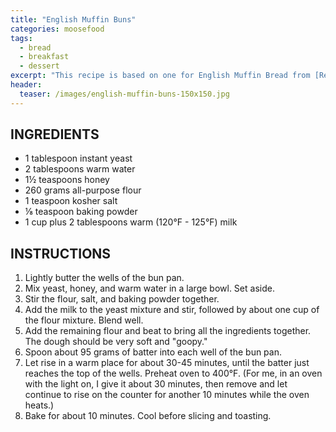 ```yaml
---
title: "English Muffin Buns"
categories: moosefood
tags: 
  - bread
  - breakfast
  - dessert
excerpt: "This recipe is based on one for English Muffin Bread from [Restless Chipotle](https://www.restlesschipotle.com/english-muffin-bread/). I use the King Arthur bun pan to make these English muffin or crumpet-like buns. They are very moist with an open crumb. This batter can also be made into a loaf by scraping the batter into a buttered loaf pan, letting rise 30-45 minutes, and baking 15-20 minutes at 425°F."
header:
  teaser: /images/english-muffin-buns-150x150.jpg
---
```


## INGREDIENTS
* 1 tablespoon instant yeast
* 2 tablespoons warm water
* 1½ teaspoons honey
* 260 grams all-purpose flour
* 1 teaspoon kosher salt
* ⅛ teaspoon baking powder
* 1 cup plus 2 tablespoons warm (120°F - 125°F) milk

## INSTRUCTIONS
1. Lightly butter the wells of the bun pan.
2. Mix yeast, honey, and warm water in a large bowl. Set aside.
3. Stir the flour, salt, and baking powder together.
4. Add the milk to the yeast mixture and stir, followed by about one cup of the flour mixture. Blend well.
5. Add the remaining flour and beat to bring all the ingredients together. The dough should be very soft and "goopy."
6. Spoon about 95 grams of batter into each well of the bun pan.
7. Let rise in a warm place for about 30-45 minutes, until the batter just reaches the top of the wells. Preheat oven to 400°F. (For me, in an oven with the light on, I give it about 30 minutes, then remove and let continue to rise on the counter for another 10 minutes while the oven heats.)
8. Bake for about 10 minutes. Cool before slicing and toasting.
